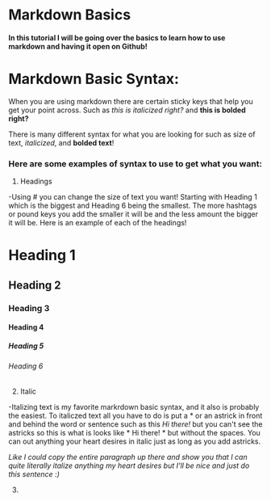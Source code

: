 # Markdown Basics

#### In this tutorial I will be going over the basics to learn how to use markdown and having it open on Github!

# Markdown Basic Syntax:

When you are using markdown there are certain sticky keys that help you get your point across. Such as *this is italicized right?* and **this is bolded right?**

There is many different syntax for what you are looking for such as size of text, *italicized*, and **bolded text**!



### Here are some examples of syntax to use to get what you want:

1. Headings

-Using # you can change the size of text you want! Starting with Heading 1 which is the biggest and Heading 6 being the smallest. The more hashtags or pound keys you add the smaller it will be and the less amount the bigger it will be. Here is an example of each of the headings!

# Heading 1 
## Heading 2
### Heading 3
#### Heading 4
##### Heading 5
###### Heading 6




2. Italic

-Italizing text is my favorite markrdown basic syntax, and it also is probably the easiest. To italiczed text all you have to do is put a * or an astrick in front and behind the word or sentence such as this *Hi there!* but you can't see the astricks so this is what is looks like * Hi there! * but without the spaces. You can out anything your heart desires in italic just as long as you add astricks.

*Like I could copy the entire paragraph up there and show you that I can quite literally italize anything my heart desires but I'll be nice and just do this sentence :)*


3. 




